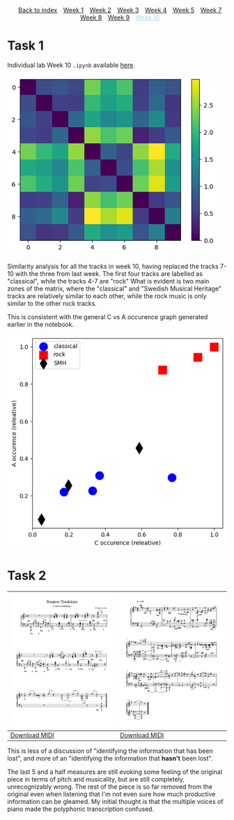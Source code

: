 <head>
    <title>Week 10 | MCA</title>
</head>
<div>
    <style>
        .menu {
        list-style-type: none; 
        text-align: center;
    }
    .menu li {
        display: inline-block;
        margin-right: 10px;
    }
        .sel {
        color:lightblue;
    }
    </style>
    <ul class="menu">
    <li><a href="../">Back to index</a></li>
    <li><a href="week1.html">Week 1</a></li>
    <li><a href="week2.html">Week 2</a></li>
    <li><a href="week3.html">Week 3</a></li>
    <li><a href="week4.html">Week 4</a></li>
    <li><a href="week5.html">Week 5</a></li>
    <li><a href="week7.html">Week 7</a></li>
    <li><a href="week8.html">Week 8</a></li>
    <li><a href="week9.html">Week 9</a></li>
    <li><a href="week10.html" class="sel">Week 10</a></li>
</ul>
</div>

# Task 1
Individual lab Week 10 `.ipynb` available [here](../notebooks/week10similarity_indlab.ipynb).

![all-note similarity analysis for week 10](../static/img/week_10_similarity.png)

Similarity analysis for all the tracks in week 10, having replaced the tracks 7-10 with the three from last week. The first four tracks are labelled as "classical", while the tracks 4-7 are "rock" What is evident is two main zones of the matrix, where the "classical" and "Swedish Musical Heritage" tracks are relatively similar to each other, while the rock music is only similar to the other rock tracks. 

This is consistent with the general C vs A occurence graph generated earlier in the notebook. 

![c vs a analysis for week 10](../static/img/week10_CvA.png)

# Task 2

| ![image of week 2 score](../static/img/remade_fullpng.png) | ![image of week 2 score deepfried](../static/img/remade_deepfried_fullpng.png) |
|---|---|
| [Download MIDI](../data/Remade_tonbilder.mid) | [Download MIDI](../data/deepfried_midi.mid) |

This is less of a discussion of "identifying the information that has been lost", and more of an "identifying the information that <b>hasn't</b> been lost".

The last 5 and a half measures are still evoking some feeling of the original piece in terms of pitch and musicality, but are still completely, unrecognizably wrong. The rest of the piece is so far removed from the original even when listening that I'm not even sure how much productive information can be gleamed. My initial thought is that the multiple voices of piano made the polyphonic transcription confused.